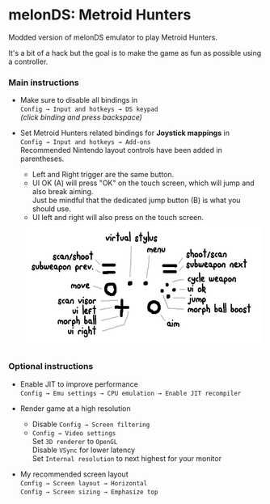 # melonDS: Metroid Hunters

Modded version of melonDS emulator to play Metroid Hunters.

It's a bit of a hack but the goal is to make the game as fun as possible using a controller.

### Main instructions

-   Make sure to disable all bindings in<br>
    `Config → Input and hotkeys → DS keypad`<br>
    _(click binding and press backspace)_

-   Set Metroid Hunters related bindings for **Joystick mappings** in<br>
    `Config → Input and hotkeys → Add-ons`<br>
    Recommended Nintendo layout controls have been added in parentheses.

    -   Left and Right trigger are the same button.
    -   UI OK (A) will press "OK" on the touch screen, which will jump and also break aiming.<br>
        Just be mindful that the dedicated jump button (B) is what you should use.
    -   UI left and right will also press on the touch screen.

    <img src="./metroid/hunters%20controls.png" height="250"/>

### Optional instructions

-   Enable JIT to improve performance<br>
    `Config → Emu settings → CPU emulation → Enable JIT recompiler`

-   Render game at a high resolution<br>

    -   Disable `Config → Screen filtering`<br>
    -   `Config → Video settings`<br>
        Set `3D renderer` to `OpenGL`<br>
        Disable `VSync` for lower latency<br>
        Set `Internal resolution` to next highest for your monitor

-   My recommended screen layout<br>
    `Config → Screen layout → Horizontal`<br>
    `Config → Screen sizing → Emphasize top`<br>
